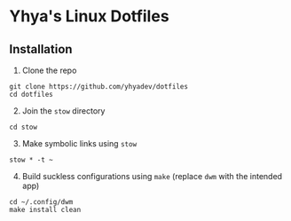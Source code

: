 # Yhya's Linux Dotfiles

## Installation

1. Clone the repo

```
git clone https://github.com/yhyadev/dotfiles
cd dotfiles
```

2. Join the `stow` directory

```
cd stow
```

3. Make symbolic links using `stow`

```
stow * -t ~
```

4. Build suckless configurations using `make` (replace `dwm` with the intended app)

```
cd ~/.config/dwm
make install clean
```
